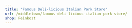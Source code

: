 ```yaml
---
title: "Famous Deli-licious Italian Pork Store"
url: /middletown/famous-deli-licious-italian-pork-store/
shop: Feinkost
---
```

